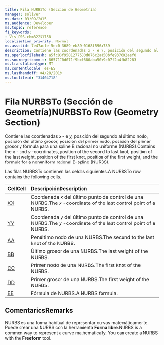 ```yaml
---
title: Fila NURBSTo (Sección de Geometría)
manager: soliver
ms.date: 03/09/2015
ms.audience: Developer
ms.topic: reference
f1_keywords:
- Vis_DSS.chm82251758
localization_priority: Normal
ms.assetid: 7e47acfe-5ec0-3689-eb89-0168f596a739
description: Contiene las coordenadas x - e y, posición del segundo al último nodo, posición del último grosor, posición del primer nodo, posición del primer grosor y fórmula para una spline B racional no uniforme (NURBS).
ms.openlocfilehash: a5fc83f9581277580d076c2a850bfe937602aef0
ms.sourcegitcommit: 8657170d071f9bcf680aba50b9c07f2a4fb82283
ms.translationtype: MT
ms.contentlocale: es-ES
ms.lasthandoff: 04/28/2019
ms.locfileid: "33404718"
---
```

# <a name="nurbsto-row-geometry-section"></a><span data-ttu-id="a8cc6-103">Fila NURBSTo (Sección de Geometría)</span><span class="sxs-lookup"><span data-stu-id="a8cc6-103">NURBSTo Row (Geometry Section)</span></span>

<span data-ttu-id="a8cc6-104">Contiene las coordenadas  *x*  - e  *y,*  posición del segundo al último nodo, posición del último grosor, posición del primer nodo, posición del primer grosor y fórmula para una spline B racional no uniforme (NURBS).</span><span class="sxs-lookup"><span data-stu-id="a8cc6-104">Contains the  *x*  - and  *y*  -coordinates, position of the second to last knot, position of the last weight, position of the first knot, position of the first weight, and the formula for a nonuniform rational B-spline (NURBS).</span></span> 
  
<span data-ttu-id="a8cc6-105">Las filas NURBSTo contienen las celdas siguientes.</span><span class="sxs-lookup"><span data-stu-id="a8cc6-105">A NURBSTo row contains the following cells.</span></span>
  
|<span data-ttu-id="a8cc6-106">**Cell**</span><span class="sxs-lookup"><span data-stu-id="a8cc6-106">**Cell**</span></span>|<span data-ttu-id="a8cc6-107">**Descripción**</span><span class="sxs-lookup"><span data-stu-id="a8cc6-107">**Description**</span></span>|
|:-----|:-----|
|[<span data-ttu-id="a8cc6-108">X</span><span class="sxs-lookup"><span data-stu-id="a8cc6-108">X</span></span>](x-cell-geometry-section.md) <br/> |<span data-ttu-id="a8cc6-109">Coordenada  *x*  del último punto de control de una NURBS.</span><span class="sxs-lookup"><span data-stu-id="a8cc6-109">The  *x*  -coordinate of the last control point of a NURBS.</span></span>  <br/> |
|[<span data-ttu-id="a8cc6-110">Y</span><span class="sxs-lookup"><span data-stu-id="a8cc6-110">Y</span></span>](y-cell-geometry-section.md) <br/> |<span data-ttu-id="a8cc6-111">Coordenada  *y*  del último punto de control de una NURBS.</span><span class="sxs-lookup"><span data-stu-id="a8cc6-111">The  *y*  -coordinate of the last control point of a NURBS.</span></span>  <br/> |
|[<span data-ttu-id="a8cc6-112">A</span><span class="sxs-lookup"><span data-stu-id="a8cc6-112">A</span></span>](a-cell-geometry-section.md) <br/> |<span data-ttu-id="a8cc6-113">Penúltimo nodo de una NURBS.</span><span class="sxs-lookup"><span data-stu-id="a8cc6-113">The second to the last knot of the NURBS.</span></span>  <br/> |
|[<span data-ttu-id="a8cc6-114">B</span><span class="sxs-lookup"><span data-stu-id="a8cc6-114">B</span></span>](b-cell-geometry-section.md) <br/> |<span data-ttu-id="a8cc6-115">Último grosor de una NURBS.</span><span class="sxs-lookup"><span data-stu-id="a8cc6-115">The last weight of the NURBS.</span></span>  <br/> |
|[<span data-ttu-id="a8cc6-116">C</span><span class="sxs-lookup"><span data-stu-id="a8cc6-116">C</span></span>](c-cell-geometry-section.md) <br/> |<span data-ttu-id="a8cc6-117">Primer nodo de una NURBS.</span><span class="sxs-lookup"><span data-stu-id="a8cc6-117">The first knot of the NURBS.</span></span>  <br/> |
|[<span data-ttu-id="a8cc6-118">D</span><span class="sxs-lookup"><span data-stu-id="a8cc6-118">D</span></span>](d-cell-geometry-section.md) <br/> |<span data-ttu-id="a8cc6-119">Primer grosor de una NURBS.</span><span class="sxs-lookup"><span data-stu-id="a8cc6-119">The first weight of the NURBS.</span></span>  <br/> |
|[<span data-ttu-id="a8cc6-120">E</span><span class="sxs-lookup"><span data-stu-id="a8cc6-120">E</span></span>](e-cell-geometry-section.md) <br/> |<span data-ttu-id="a8cc6-121">Fórmula de NURBS.</span><span class="sxs-lookup"><span data-stu-id="a8cc6-121">A NURBS formula.</span></span>  <br/> |
   
## <a name="remarks"></a><span data-ttu-id="a8cc6-122">Comentarios</span><span class="sxs-lookup"><span data-stu-id="a8cc6-122">Remarks</span></span>

<span data-ttu-id="a8cc6-p101">NURBS es una forma habitual de representar curvas matemáticamente. Puede crear una NURBS con la herramienta **Forma libre**.</span><span class="sxs-lookup"><span data-stu-id="a8cc6-p101">NURBS is a common way to represent a curve mathematically. You can create a NURBS with the **Freeform** tool.</span></span> 
  

